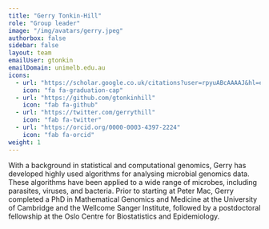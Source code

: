 ```yaml
---
title: "Gerry Tonkin-Hill"
role: "Group leader"
image: "/img/avatars/gerry.jpeg"
authorbox: false
sidebar: false
layout: team
emailUser: gtonkin
emailDomain: unimelb.edu.au
icons:
  - url: "https://scholar.google.co.uk/citations?user=rpyuABcAAAAJ&hl=en&oi=ao"
    icon: "fa fa-graduation-cap"
  - url: "https://github.com/gtonkinhill"
    icon: "fab fa-github"
  - url: "https://twitter.com/gerrythill"
    icon: "fab fa-twitter"
  - url: "https://orcid.org/0000-0003-4397-2224"
    icon: "fab fa-orcid"
weight: 1
---
```

With a background in statistical and computational genomics, Gerry has developed highly used algorithms for analysing microbial genomics data. These algorithms have been applied to a wide range of microbes, including parasites, viruses, and bacteria. Prior to starting at Peter Mac, Gerry completed a PhD in Mathematical Genomics and Medicine at the University of Cambridge and the Wellcome Sanger Institute, followed by a postdoctoral fellowship at the Oslo Centre for Biostatistics and Epidemiology.